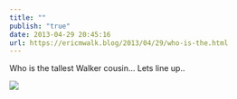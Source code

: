 ```yaml
---
title: ""
publish: "true"
date: 2013-04-29 20:45:16
url: https://ericmwalk.blog/2013/04/29/who-is-the.html
---
```


Who is the tallest Walker cousin... Lets line up..

![](https://ericmwalk.blog/uploads/2022/c4b2e6ef66.jpg)